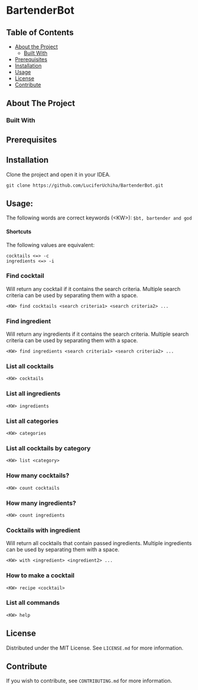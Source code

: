 # BartenderBot

## Table of Contents

* [About the Project](#about-the-project)
  * [Built With](#built-with)
* [Prerequisites](#prerequisites)
* [Installation](#installation)
* [Usage](#usage)
* [License](#license)
* [Contribute](#contribute)

## About The Project

### Built With

## Prerequisites

## Installation

Clone the project and open it in your IDEA.
``` 
git clone https://github.com/LuciferUchiha/BartenderBot.git
```

## Usage:
The following words are correct keywords (\<KW\>): ```$bt, bartender and god```

#### Shortcuts
The following values are equivalent:

```
cocktails <=> -c
ingredients <=> -i
```

### Find cocktail
Will return any cocktail if it contains the search criteria. Multiple search criteria can be used by separating them with a space.
``` 
<KW> find cocktails <search criteria1> <search criteria2> ...
``` 

### Find ingredient 
Will return any ingredients if it contains the search criteria. Multiple search criteria can be used by separating them with a space.
``` 
<KW> find ingredients <search criteria1> <search criteria2> ...
``` 

### List all cocktails 
``` 
<KW> cocktails
```

### List all ingredients 
``` 
<KW> ingredients
```

### List all categories 
``` 
<KW> categories
```

### List all cocktails by category 
``` 
<KW> list <category>
```

### How many cocktails? 
``` 
<KW> count cocktails
```

### How many ingredients? 
``` 
<KW> count ingredients
```

### Cocktails with ingredient
Will return all cocktails that contain passed ingredients. Multiple ingredients can be used by separating them with a space.
``` 
<KW> with <ingredient> <ingredient2> ...
```

### How to make a cocktail 
``` 
<KW> recipe <cocktail>
```

### List all commands 
``` 
<KW> help
```

## License
Distributed under the MIT License. See `LICENSE.md` for more information.

## Contribute
If you wish to contribute, see `CONTRIBUTING.md` for more information.
